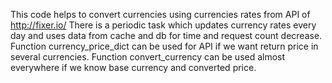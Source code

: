 This code helps to convert currencies using currencies rates from API of http://fixer.io/
There is a periodic task which updates currency rates every day and uses data from cache and db for time and request count decrease.
Function currency_price_dict can be used for API if we want return price in several currencies.
Function convert_currency can be used almost everywhere if we know base currency and converted price.